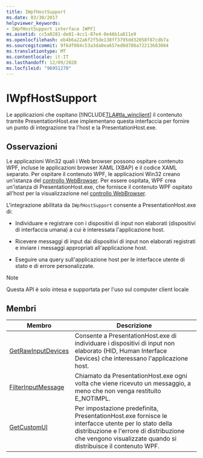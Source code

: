 ```yaml
---
title: IWpfHostSupport
ms.date: 03/30/2017
helpviewer_keywords:
- IWpfHostSupport interface [WPF]
ms.assetid: cc5a0281-de81-4cc1-87e4-0e46b1a811e9
ms.openlocfilehash: eb4b6a22a6f2f5de138ff3795dd32058f87cdb7a
ms.sourcegitcommit: 9f6df084c53a3da0ea657ed0d708a72213683084
ms.translationtype: MT
ms.contentlocale: it-IT
ms.lasthandoff: 12/09/2020
ms.locfileid: "96951270"
---
```

# <a name="iwpfhostsupport"></a>IWpfHostSupport

Le applicazioni che ospitano [!INCLUDE[TLA#tla_winclient](../../../includes/tlasharptla-winclient-md.md)] il contenuto tramite PresentationHost.exe implementano questa interfaccia per fornire un punto di integrazione tra l'host e la PresentationHost.exe.  
  
## <a name="remarks"></a>Osservazioni  

 Le applicazioni Win32 quali i Web browser possono ospitare contenuto WPF, incluse le applicazioni browser XAML (XBAP) e il codice XAML separato. Per ospitare il contenuto WPF, le applicazioni Win32 creano un'istanza del [controllo WebBrowser](/previous-versions/windows/internet-explorer/ie-developer/platform-apis/aa752040(v=vs.85)). Per essere ospitata, WPF crea un'istanza di PresentationHost.exe, che fornisce il contenuto WPF ospitato all'host per la visualizzazione nel [controllo WebBrowser](/previous-versions/windows/internet-explorer/ie-developer/platform-apis/aa752040(v=vs.85)).  
  
 L'integrazione abilitata da `IWpfHostSupport` consente a PresentationHost.exe di:  
  
- Individuare e registrare con i dispositivi di input non elaborati (dispositivi di interfaccia umana) a cui è interessata l'applicazione host.  
  
- Ricevere messaggi di input dai dispositivi di input non elaborati registrati e inviare i messaggi appropriati all'applicazione host.  
  
- Eseguire una query sull'applicazione host per le interfacce utente di stato e di errore personalizzate.  
  
> [!NOTE]
> Questa API è solo intesa e supportata per l'uso sul computer client locale  
  
## <a name="members"></a>Membri  
  
|Membro|Descrizione|  
|------------|-----------------|  
|[GetRawInputDevices](getrawinputdevices.md)|Consente a PresentationHost.exe di individuare i dispositivi di input non elaborato (HID, Human Interface Devices) che interessano l'applicazione host.|  
|[FilterInputMessage](filterinputmessage.md)|Chiamato da PresentationHost.exe ogni volta che viene ricevuto un messaggio, a meno che non venga restituito E_NOTIMPL.|  
|[GetCustomUI](getcustomui.md)|Per impostazione predefinita, PresentationHost.exe fornisce le interfacce utente per lo stato della distribuzione e l'errore di distribuzione che vengono visualizzate quando si distribuisce il contenuto WPF.|
